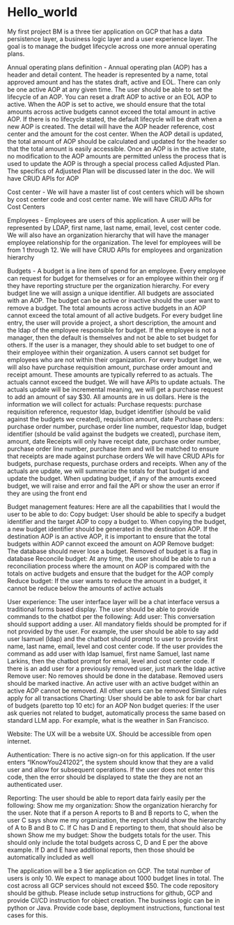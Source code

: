 # Hello_world
My first project
BM is a three tier application on GCP that has a data persistence layer, a business logic layer and a user experience layer. The goal is to manage the budget lifecycle across one more annual operating plans.

Annual operating plans definition - Annual operating plan (AOP) has a header and detail content. The header is represented by a name, total approved amount and has the states draft, active and EOL. There can only be one active AOP at any given time. The user should be able to set the lifecycle of an AOP. You can reset a draft AOP to active or an EOL AOP to active. When the AOP is set to active, we should ensure that the total amounts across active budgets cannot exceed the total amount in active AOP. If there is no lifecycle stated, the default lifecycle will be draft when a new AOP is created. The detail will have the AOP header reference, cost center and the amount for the cost center. When the AOP detail is updated, the total amount of AOP should be calculated and updated for the header so that the total amount is easily accessible. Once an AOP is in  the active state, no modification to the AOP amounts are permitted unless the process that is used to update the AOP is through a special process called Adjusted Plan. The specifics of Adjusted Plan will be discussed later in the doc. We will have CRUD APIs for AOP

Cost center - We will have a master list of cost centers which will be shown by cost center code and cost center name. We will have CRUD APIs for Cost Centers

Employees - Employees are users of this application. A user will be represented by LDAP, first name, last name, email, level, cost center code. We will also have an organization hierarchy that will have the manager employee relationship for the organization. The level for employees will be from 1 through 12. We will have CRUD APIs for employees and organization hierarchy

Budgets - A budget is a line item of spend for an employee. Every employee can request for budget for themselves or for an employee within their org if they have reporting structure per the organization hierarchy. For every budget line we will assign a unique identifier. All budgets are associated with an AOP. The budget can be active or inactive should the user want to remove a budget. The total amounts across active budgets in an AOP cannot exceed the total amount of all active budgets. For every budget line entry, the user will provide a project, a short description, the amount and the ldap of the employee responsible for budget. If the employee is not a manager, then the default is themselves and not be able to set budget for others. If the user is a manager, they should able to set budget to one of their employee within their organization. A users cannot set budget for employees who are not within their organization. For every budget line, we will also have purchase requisition amount, purchase order amount and receipt amount. These amounts are typically referred to as actuals. The actuals cannot exceed the budget. We will have APIs to update actuals. The actuals update will be incremental meaning, we will get a purchase request to add an amount of say $30. All amounts are in us dollars. Here is the information we will collect for actuals:
Purchase requests: purchase requisition reference, requestor ldap, budget identifier (should be valid against the budgets we created), requisition amount, date
Purchase orders: purchase order number, purchase order line number, requestor ldap, budget identifier (should be valid against the budgets we created), purchase item, amount, date
Receipts will only have receipt date, purchase order number, purchase order line number, purchase item and will be matched to ensure that receipts are made against purchase orders
We will have CRUD APIs for budgets, purchase requests, purchase orders and receipts. When any of the actuals are update, we will summarize the totals for that budget id and update the budget. When updating budget, if any of the amounts exceed budget, we will raise and error and fail the API or show the user an error if they are using the front end

Budget management features: Here are all the capabilities that I would the user to be able to do:
Copy budget: User should be able to specify a budget identifier and the target AOP to copy a budget to. When copying the budget, a new budget identifier should be generated in the destination AOP. If the destination AOP is an active AOP, it is important to ensure that the total budgets within AOP cannot exceed the amount on AOP
Remove budget: The database should never lose a budget. Removed of budget is a flag in database
Reconcile budget: At any time, the user should be able to run a reconciliation process where the amount on AOP is compared with the totals on active budgets and ensure that the budget for the AOP comply
Reduce budget: If the user wants to reduce the amount in a budget, it cannot be reduce below the amounts of active actuals

User experience: The user interface layer will be a chat interface versus a traditional forms based display. The user should be able to provide commands to the chatbot per the following:
Add user: This conversation should support adding a user. All mandatory fields should be prompted for if not provided by the user. For example, the user should be able to say add user lsamuel (ldap) and the chatbot should prompt to user to provide first name, last name, email, level and cost center code. If the user provides the command as add user with ldap lsamuel, first name Samuel, last name Larkins, then the chatbot prompt for email, level and cost center code. If there is an add user for a previously removed user, just mark the ldap active 
Remove user: No removes should be done in the database. Removed users should be marked inactive. An active user with an active budget within an active AOP cannot be removed. All other users can be removed
Similar rules apply for all transactions
Charting: User should be able to ask for bar chart of budgets (paretto top 10 etc) for an AOP
Non budget queries: If the user ask queries not related to budget, automatically process the same based on standard LLM app. For example, what is the weather in San Francisco.

Website: The UX will be a website UX. Should be accessible from open internet.

Authentication: There is no active sign-on for this application. If the user enters “IKnowYou241202”, the system should know that they are a valid user and allow for subsequent operations. If the user does not enter this code, then the error should be displayed to state the they are not an authenticated user.

Reporting: The user should be able to report data fairly easily per the following:
Show me my organization: Show the organization hierarchy for the user. Note that if a person A reports to B and B reports to C, when the user C says show me my organization, the report should show the hierarchy of A to B and B to C. If C has D and E reporting to them, that should also be shown
Show me my budget: Show the budgets totals for the user. This should only include the total budgets across C, D and E per the above example. If D and E have additional reports, then those should be automatically included as well

The application will be a 3 tier application on GCP. The total number of users is only 10. We expect to manage about 1000 budget lines in total. The cost across all GCP services should not exceed $50. The code repository should be github. Please include setup instructions for github, GCP and provide CI/CD instruction for object creation. The business logic can be in python or Java. Provide code base, deployment instructions, functional test cases for this.
